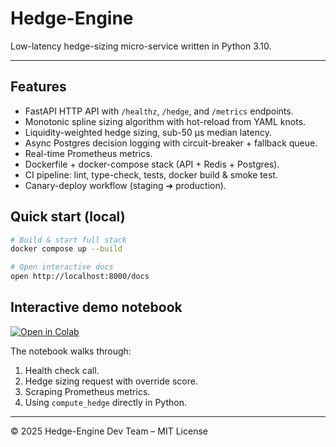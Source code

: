# Hedge-Engine

Low-latency hedge-sizing micro-service written in Python 3.10.

---

## Features
* FastAPI HTTP API with `/healthz`, `/hedge`, and `/metrics` endpoints.
* Monotonic spline sizing algorithm with hot-reload from YAML knots.
* Liquidity-weighted hedge sizing, sub-50 µs median latency.
* Async Postgres decision logging with circuit-breaker + fallback queue.
* Real-time Prometheus metrics.
* Dockerfile + docker-compose stack (API + Redis + Postgres).
* CI pipeline: lint, type-check, tests, docker build & smoke test.
* Canary-deploy workflow (staging ➜ production).

## Quick start (local)
```bash
# Build & start full stack
docker compose up --build

# Open interactive docs
open http://localhost:8000/docs
```

## Interactive demo notebook
[![Open in Colab](https://colab.research.google.com/assets/colab-badge.svg)](https://colab.research.google.com/github/Gregory-307/hedge-engine/blob/main/notebooks/hedge_engine_demo.py?format=py)

The notebook walks through:
1. Health check call.
2. Hedge sizing request with override score.
3. Scraping Prometheus metrics.
4. Using `compute_hedge` directly in Python.

---

© 2025 Hedge-Engine Dev Team – MIT License 